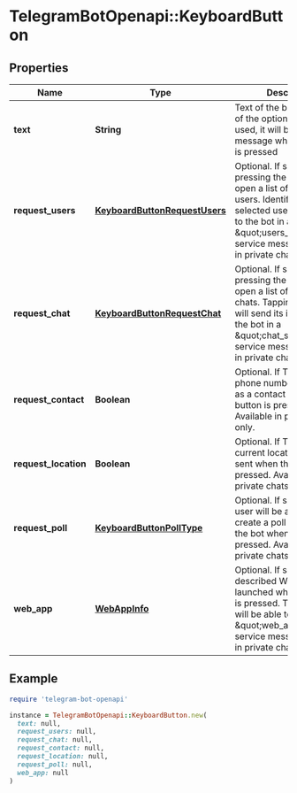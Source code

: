 # TelegramBotOpenapi::KeyboardButton

## Properties

| Name | Type | Description | Notes |
| ---- | ---- | ----------- | ----- |
| **text** | **String** | Text of the button. If none of the optional fields are used, it will be sent as a message when the button is pressed |  |
| **request_users** | [**KeyboardButtonRequestUsers**](KeyboardButtonRequestUsers.md) | Optional. If specified, pressing the button will open a list of suitable users. Identifiers of selected users will be sent to the bot in a \&quot;users_shared\&quot; service message. Available in private chats only. | [optional] |
| **request_chat** | [**KeyboardButtonRequestChat**](KeyboardButtonRequestChat.md) | Optional. If specified, pressing the button will open a list of suitable chats. Tapping on a chat will send its identifier to the bot in a \&quot;chat_shared\&quot; service message. Available in private chats only. | [optional] |
| **request_contact** | **Boolean** | Optional. If True, the user&#39;s phone number will be sent as a contact when the button is pressed. Available in private chats only. | [optional] |
| **request_location** | **Boolean** | Optional. If True, the user&#39;s current location will be sent when the button is pressed. Available in private chats only. | [optional] |
| **request_poll** | [**KeyboardButtonPollType**](KeyboardButtonPollType.md) | Optional. If specified, the user will be asked to create a poll and send it to the bot when the button is pressed. Available in private chats only. | [optional] |
| **web_app** | [**WebAppInfo**](WebAppInfo.md) | Optional. If specified, the described Web App will be launched when the button is pressed. The Web App will be able to send a \&quot;web_app_data\&quot; service message. Available in private chats only. | [optional] |

## Example

```ruby
require 'telegram-bot-openapi'

instance = TelegramBotOpenapi::KeyboardButton.new(
  text: null,
  request_users: null,
  request_chat: null,
  request_contact: null,
  request_location: null,
  request_poll: null,
  web_app: null
)
```

